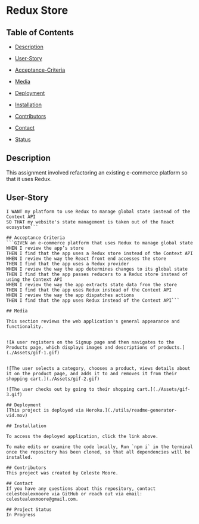 # Redux Store

  ## Table of Contents

  * [Description](#Description)

  * [User-Story](#User-Story)

  * [Acceptance-Criteria](#Acceptance-Criteria)

  * [Media](#Media)

  * [Deployment](#Deployment)

  * [Installation](#Installation)

  * [Contributors](#Contributors)

  * [Contact](#Contact)

  * [Status](Status)


  ## Description
  This assignment involved refactoring an existing e-commerce platform so that it uses Redux.

  ## User-Story  
  ```AS a senior engineer working on an e-commerce platform  
  I WANT my platform to use Redux to manage global state instead of the Context API  
  SO THAT my website's state management is taken out of the React ecosystem```   

  ## Acceptance Criteria
  ```GIVEN an e-commerce platform that uses Redux to manage global state  
  WHEN I review the app’s store  
  THEN I find that the app uses a Redux store instead of the Context API  
  WHEN I review the way the React front end accesses the store  
  THEN I find that the app uses a Redux provider  
  WHEN I review the way the app determines changes to its global state  
  THEN I find that the app passes reducers to a Redux store instead of using the Context API  
  WHEN I review the way the app extracts state data from the store  
  THEN I find that the app uses Redux instead of the Context API  
  WHEN I review the way the app dispatches actions  
  THEN I find that the app uses Redux instead of the Context API```

  ## Media

  This section reviews the web application's general appearance and functionality.  


  ![A user registers on the Signup page and then navigates to the Products page, which displays images and descriptions of products.](./Assets/gif-1.gif)  


  ![The user selects a category, chooses a product, views details about it on the product page, and adds it to and removes it from their shopping cart.](./Assets/gif-2.gif)  

  ![The user checks out by going to their shopping cart.](./Assets/gif-3.gif)  
  
  ## Deployment
  [This project is deployed via Heroku.](./utils/readme-generator-vid.mov)
  
  ## Installation
  
  To access the deployed application, click the link above.

  To make edits or examine the code locally, Run `npm i` in the terminal once the repository has been cloned, so that all dependencies will be installed.

  ## Contributors
  This project was created by Celeste Moore.

  ## Contact
  If you have any questions about this repository, contact celestealexmoore via GitHub or reach out via email:
  celestealexmoore@gmail.com.

  ## Project Status
  In Progress